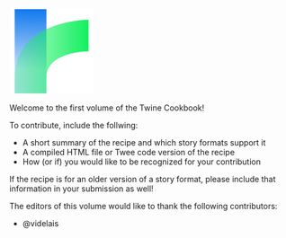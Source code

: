 <img src="assets/logo.svg" width="150" height="150" alt="Twine Logo">

Welcome to the first volume of the Twine Cookbook!

To contribute, include the follwing:
* A short summary of the recipe and which story formats support it
* A compiled HTML file or Twee code version of the recipe
* How (or if) you would like to be recognized for your contribution

If the recipe is for an older version of a story format, please include that information in your submission as well!

The editors of this volume would like to thank the following contributors:
* @videlais

